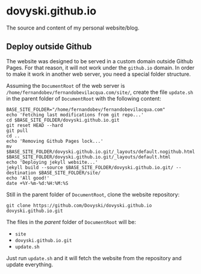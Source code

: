 # dovyski.github.io
The source and content of my personal website/blog.

## Deploy outside Github
The website was designed to be served in a custom domain outside Github Pages. For that reason, it will not work under the `github.io` domain. In order to make it work in another web server, you need a special folder structure.

Assuming the `DocumentRoot` of the web server is `/home/fernandobev/fernandobevilacqua.com/site/`, create the file `update.sh` in the parent folder of `DocumentRoot` with the following content:

```
BASE_SITE_FOLDER="/home/fernandobev/fernandobevilacqua.com"
echo 'Fetching last modifications from git repo...'
cd $BASE_SITE_FOLDER/dovyski.github.io.git
git reset HEAD --hard
git pull
cd ..
echo 'Removing Github Pages lock...'
mv $BASE_SITE_FOLDER/dovyski.github.io.git/_layouts/default.nogithub.html $BASE_SITE_FOLDER/dovyski.github.io.git/_layouts/default.html
echo 'Deploying jekyll website...'
jekyll build --source $BASE_SITE_FOLDER/dovyski.github.io.git/ --destination $BASE_SITE_FOLDER/site/
echo 'All good!'
date +%Y-%m-%d:%H:%M:%S
```

Still in the parent folder of `DocumentRoot`, clone the website repository:

```
git clone https://github.com/Dovyski/dovyski.github.io dovyski.github.io.git
```

The files in the _parent_ folder of `DocumentRoot` will be:

* `site`
* `dovyski.github.io.git`
* `update.sh`

Just run `update.sh` and it will fetch the website from the repository and update everything.
